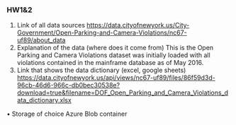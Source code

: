 ### HW1&2
1.	Link of all data sources
   https://data.cityofnewyork.us/City-Government/Open-Parking-and-Camera-Violations/nc67-uf89/about_data
2.	Explanation of the data (where does it come from)
   This is the Open Parking and Camera Violations dataset was initially loaded with all violations contained in the mainframe database as of May 2016.
3.	Link that shows the data dictionary (excel, google sheets)
   https://data.cityofnewyork.us/api/views/nc67-uf89/files/86f59d3d-96cb-46d6-966c-db0bec30538e?download=true&filename=DOF_Open_Parking_and_Camera_Violations_data_dictionary.xlsx


•	Storage of choice
Azure Blob container 

